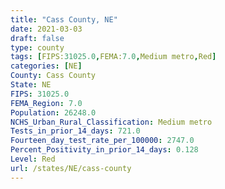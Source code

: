 ```yaml
---
title: "Cass County, NE"
date: 2021-03-03
draft: false
type: county
tags: [FIPS:31025.0,FEMA:7.0,Medium metro,Red]
categories: [NE]
County: Cass County
State: NE
FIPS: 31025.0
FEMA_Region: 7.0
Population: 26248.0
NCHS_Urban_Rural_Classification: Medium metro
Tests_in_prior_14_days: 721.0
Fourteen_day_test_rate_per_100000: 2747.0
Percent_Positivity_in_prior_14_days: 0.128
Level: Red
url: /states/NE/cass-county
---
```



